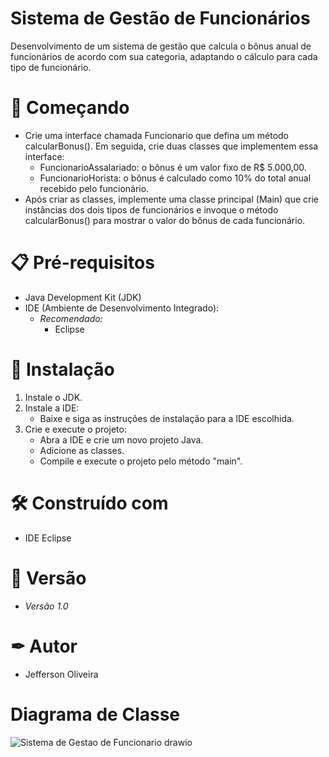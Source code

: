 # Sistema de Gestão de Funcionários

Desenvolvimento de um sistema de gestão que calcula o bônus anual de funcionários de acordo com sua categoria, adaptando o cálculo para cada tipo de funcionário.

# 🚀 Começando

- Crie uma interface chamada Funcionario que defina um método calcularBonus(). Em seguida, crie duas classes que implementem essa interface:
    - FuncionarioAssalariado: o bônus é um valor fixo de R$ 5.000,00.
    - FuncionarioHorista: o bônus é calculado como 10% do total anual recebido pelo funcionário.
- Após criar as classes, implemente uma classe principal (Main) que crie instâncias dos dois tipos de funcionários e invoque o método calcularBonus() para mostrar o valor do bônus de cada funcionário.

# 📋 Pré-requisitos

- Java Development Kit (JDK)
- IDE (Ambiente de Desenvolvimento Integrado):
  - *Recomendado:*
    - Eclipse

# 🔧 Instalação

1. Instale o JDK.
2. Instale a IDE:
   - Baixe e siga as instruções de instalação para a IDE escolhida.
3. Crie e execute o projeto:
   - Abra a IDE e crie um novo projeto Java.
   - Adicione as classes.
   - Compile e execute o projeto pelo método "main".

# 🛠 Construído com 

- IDE Eclipse

# 📌 Versão

- *Versão 1.0*

# ✒ Autor

- Jefferson Oliveira
  
# Diagrama de Classe

![Sistema de Gestao de Funcionario drawio](https://github.com/user-attachments/assets/7a733683-f044-4b09-a6d8-bd993d2c54e1)


